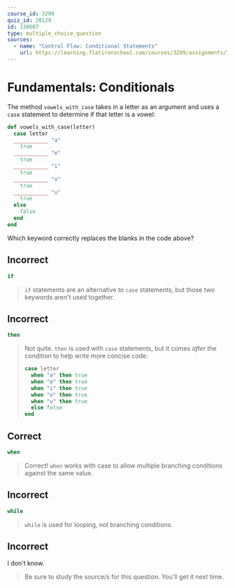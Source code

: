 ```yaml
---
course_id: 3299
quiz_id: 20129
id: 130607
type: multiple_choice_question
sources:
  - name: "Control Flow: Conditional Statements"
    url: https://learning.flatironschool.com/courses/3299/assignments/133601
---
```


# Fundamentals: Conditionals

The method `vowels_with_case` takes in a letter as an argument and uses a `case`
statement to determine if that letter is a vowel:

```rb
def vowels_with_case(letter)
  case letter
  ___________ "a"
    true
  ___________ "e"
    true
  ___________ "i"
    true
  ___________ "o"
    true
  ___________ "u"
    true
  else
    false
  end
end
```

Which keyword correctly replaces the blanks in the code above?

## Incorrect

```rb
if
```

> `if` statements are an alternative to `case` statements, but those two
> keywords aren't used together.

## Incorrect

```rb
then
```

> Not quite. `then` is used with `case` statements, but it comes _after_ the
> condition to help write more concise code:
>
> ```rb
> case letter
>   when "a" then true
>   when "e" then true
>   when "i" then true
>   when "o" then true
>   when "u" then true
>   else false
> end
> ```

## Correct

```rb
when
```

> Correct! `when` works with case to allow multiple branching conditions against
> the same value.

## Incorrect

```rb
while
```

> `while` is used for looping, not branching conditions.

## Incorrect

I don't know.

> Be sure to study the source/s for this question. You'll get it next time.
